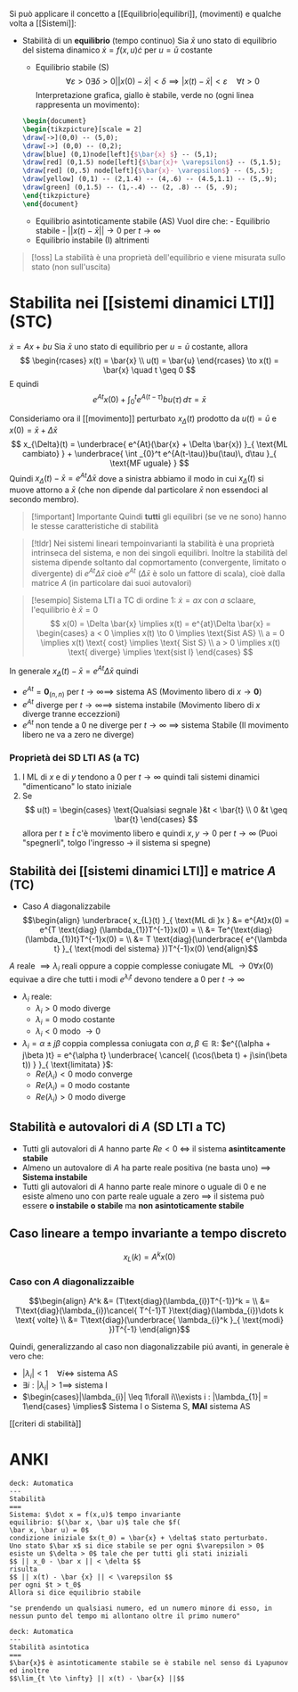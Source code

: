 Si può applicare il concetto a [[Equilibrio|equilibri]], (movimenti) e qualche volta a [[Sistemi]]:
 - Stabilità di un **equilibrio** (tempo continuo)
	 Sia $\bar{x}$ uno stato di equilibrio del sistema dinamico $\dot{x} = f(x,u) \dot{c}$ per $u = \bar{u}$ costante
	 
	- Equilibrio stabile (S)$$\forall \varepsilon > 0 \exists \delta > 0 | \lvert x(0) - \bar{x} \rvert < \delta \implies \lvert x(t) - \bar{x} \rvert < \varepsilon \quad\forall t > 0$$
	  Interpretazione grafica, giallo è stabile, verde no (ogni linea rappresenta un movimento):
	```tikz
	\begin{document}
	\begin{tikzpicture}[scale = 2]
	\draw[->](0,0) -- (5,0);
	\draw[->] (0,0) -- (0,2);
	\draw[blue] (0,1)node[left]{$\bar{x} $} -- (5,1);
	\draw[red] (0,1.5) node[left]{$\bar{x}+ \varepsilon$} -- (5,1.5);
	\draw[red] (0,.5) node[left]{$\bar{x}- \varepsilon$} -- (5,.5); 
	\draw[yellow] (0,1) -- (2,1.4) -- (4,.6) -- (4.5,1.1) -- (5,.9);
	\draw[green] (0,1.5) -- (1,-.4) -- (2, .8) -- (5, .9);
	\end{tikzpicture}
	\end{document}
	```
	- Equilibrio asintoticamente stabile (AS)
	  Vuol dire che:
		  - Equilibrio stabile
		  -  $\lvert \lvert x(t) - \bar{x} \rvert \rvert \to 0$ per $t \to \infty$
	-  Equilibrio  instabile (I) altrimenti


>[!oss]
>La stabilità è una proprietà dell'equilibrio e viene misurata sullo stato (non sull'uscita)

# Stabilita nei [[sistemi dinamici LTI]] (STC)
$\dot{x} = Ax + bu$
Sia $\bar{x}$ uno stato di equilibrio per $u = \bar{u}$ costante, allora
$$
\begin{rcases}
x(t) = \bar{x} \\
u(t) = \bar{u}
\end{rcases} \to x(t) = \bar{x} \quad t \geq 0
$$
E quindi
$$
e^{At} x(0) + \int_{0}^t e^{A(t-\tau)} bu(\tau) \, d\tau = \bar{x} 
$$

Consideriamo ora il [[movimento]] perturbato $x_{\Delta}(t)$ prodotto da $u(t) =\bar{u}$ e $x(0) = \bar{x} + \Delta \bar{x}$
$$
x_{\Delta}(t) = \underbrace{ e^{At}(\bar{x} + \Delta \bar{x}) }_{ \text{ML cambiato} } + \underbrace{ \int _{0}^t e^{A(t-\tau)}bu(\tau)\, d\tau }_{ \text{MF uguale} }
$$
Quindi $x_{\Delta}(t) - \bar{x} = e^{At} \Delta \bar{x}$ dove a sinistra abbiamo il modo in cui $x_{\Delta}(t)$ si muove attorno a $\bar{x}$ (che non dipende dal particolare $\bar{x}$ non essendoci al secondo membro).

>[!important] Importante
>Quindi **tutti** gli equilibri (se ve ne sono) hanno le stesse  caratteristiche di stabilità


>[!tldr]
>Nei sistemi lineari tempoinvarianti la stabilità è una proprietà intrinseca del sistema, e non dei singoli equilibri.
>Inoltre la stabilità del sistema dipende soltanto dal copmortamento (convergente, limitato o divergente) di $e^{At}\Delta \bar{x}$ cioè $e^{At}$ ($\Delta \bar{x}$ è solo un fattore di scala), cioè dalla matrice $A$ (in particolare dai suoi autovalori)


>[!esempio]
>Sistema LTI a TC di ordine $1$: $\dot{x} = ax$ con $a$ sclaare, l'equilibrio è $\bar{x} = 0$
> $$
> x(0) = \Delta \bar{x} \implies x(t) = e^{at}\Delta \bar{x} = \begin{cases}
>a < 0 \implies x(t) \to 0 \implies \text{Sist AS} \\
>a = 0 \implies x(t) \text{ cost} \implies \text{ Sist S} \\
> a > 0 \implies x(t) \text{ diverge} \implies \text{sist I}
>\end{cases}
>$$


In generale $x_{\Delta}(t) - \bar{x} = e^{At}\Delta \bar{x}$ quindi
- $e^{At} = \mathbf{0}_{(n,n)}$ per $t \to \infty \implies$ sistema AS (Movimento libero di $x \to \mathbf{0}$)
- $e^{At}$ diverge per $t \to \infty \implies$ sistema instabile (Movimento libero di $x$ diverge tranne eccezzioni)
- $e^{At}$ non tende a $0$ ne diverge per $t \to \infty$ $\implies$ sistema Stabile (Il movimento libero ne va a zero ne diverge)


### Proprietà dei SD LTI AS (a TC)

1. I ML di $x$ e di $y$ tendono a $0$ per $t \to \infty$ quindi tali sistemi dinamici "dimenticano" lo stato iniziale
2. Se $$
u(t) = \begin{cases}
\text{Qualsiasi segnale }&t < \bar{t} \\
0 &t \geq \bar{t}
\end{cases}
$$ allora per $t \geq \bar{t}$ c'è movimento libero e quindi $x,y \to 0$ per $t \to \infty$ (Puoi "spegnerli", tolgo l'ingresso -> il sistema si spegne)


## Stabilità dei [[sistemi dinamici LTI]] e matrice $A$ (TC)
- Caso $A$ diagonalizzabile
  $$\begin{align}
\underbrace{ x_{L}(t) }_{ \text{ML di }x } &= e^{At}x(0)  = e^{T \text{diag}
(\lambda_{1})T^{-1}}x(0) = \\
&= Te^{\text{diag}(\lambda_{1})t}T^{-1}x(0) = \\
&= T \text{diag}(\underbrace{ e^{\lambda t} }_{ \text{modi del sistema} })T^{-1}x(0)
\end{align}$$

$A$ reale $\implies \lambda_{i}$ reali oppure a coppie complesse coniugate
ML $\to 0 \forall x(0)$ equivae a dire che tutti i modi $e^{\lambda_{i}t}$ devono tendere a $0$ per $t \to \infty$
- $\lambda_{i}$ reale:
	-  $\lambda_{i} > 0$ modo diverge
	- $\lambda_{i} = 0$ modo costante
	- $\lambda_{i} < 0$ modo $\to 0$
- $\lambda_{i} = \alpha \pm j\beta$ coppia complessa coniugata con $\alpha,\beta \in \mathbb{R}$:
  $e^{(\alpha + j\beta )t} = e^{\alpha t} \underbrace{ \cancel{ (\cos(\beta t) + j\sin(\beta t)) } }_{ \text{limitata} }$:
	-  $Re(\lambda_{i}) < 0$ modo converge
	- $Re (\lambda_{i}) = 0$ modo costante
	- $Re(\lambda_{i}) > 0$ modo diverge 

## Stabilità e autovalori di $A$  (SD LTI a TC)
- Tutti gli autovalori di $A$ hanno parte $Re < 0$ $\iff$ il sistema **asintitcamente stabile**
- Almeno un autovalore di $A$ ha parte reale positiva (ne basta uno) $\implies$ **Sistema instabile**
- Tutti gli autovalori di $A$ hanno parte reale minore o uguale di 0 e ne esiste almeno uno con parte reale uguale a zero $\implies$ il sistema può essere **o instabile** **o stabile** ma **non** __asintoticamente stabile__

## Caso lineare a tempo invariante a tempo discreto
$$x_{L}(k) = A^kx(0)$$
### Caso con $A$ diagonalizzaible
$$\begin{align}
A^k &= (T\text{diag}(\lambda_{i})T^{-1})^k = \\
&= T\text{diag}(\lambda_{i})\cancel{ T^{-1}T }\text{diag}(\lambda_{i})\dots k \text{ volte} \\
&= T\text{diag}(\underbrace{ \lambda_{i}^k }_{ \text{modi} })T^{-1}
\end{align}$$

Quindi, generalizzando al caso non diagonalizzabile piú avanti, in generale è vero che:
- $|\lambda_{i}| < 1\quad \forall i \iff$ sistema AS
- $\exists i : |\lambda_{i}| > 1 \implies$ sistema I
- $\begin{cases}|\lambda_{i}| \leq 1\forall i\\\exists i : |\lambda_{1}| = 1\end{cases} \implies$ Sistema I o Sistema S, **MAI** sistema AS 


[[criteri di stabilità]]


# ANKI
```anki
deck: Automatica
---
Stabilità
===
Sistema: $\dot x = f(x,u)$ tempo invariante
equilibrio: $(\bar x, \bar u)$ tale che $f(
\bar x, \bar u) = 0$
condizione iniziale $x(t_0) = \bar{x} + \delta$ stato perturbato.
Uno stato $\bar x$ si dice stabile se per ogni $\varepsilon > 0$ esiste un $\delta > 0$ tale che per tutti gli stati iniziali
$$ || x_0 - \bar x || < \delta $$
risulta
$$ || x(t) - \bar {x} || < \varepsilon $$
per ogni $t > t_0$
Allora si dice equilibrio stabile

"se prendendo un qualsiasi numero, ed un numero minore di esso, in nessun punto del tempo mi allontano oltre il primo numero"
```



```anki
deck: Automatica
---
Stabilità asintotica
===
$\bar{x}$ è asintoticamente stabile se è stabile nel senso di Lyapunov ed inoltre
$$\lim_{t \to \infty} || x(t) - \bar{x} ||$$
```
